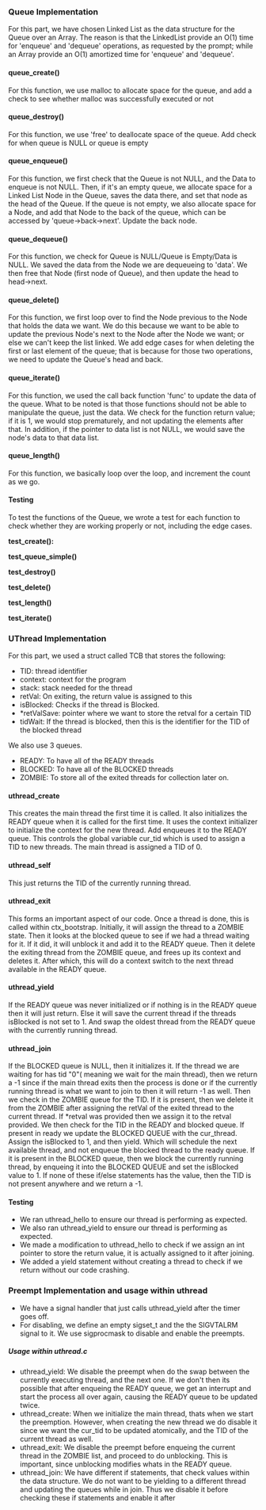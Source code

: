 ### Queue Implementation 

For this part, we have chosen Linked List as the data structure for the Queue over an Array.
The reason is that the LinkedList provide an O(1) time for 'enqueue' and 'dequeue' operations,
as requested by the prompt; while an Array provide an O(1) amortized time for 'enqueue' and 'dequeue'.

#### queue_create()
For this function, we use malloc to allocate space for the queue, and add a check to see whether malloc
was successfully executed or not

#### queue_destroy()
For this function, we use 'free' to deallocate space of the queue. Add check for when queue is NULL
or queue is empty

#### queue_enqueue()
For this function, we first check that the Queue is not NULL, and the Data to enqueue is not NULL. Then,
if it's an empty queue, we allocate space for a Linked List Node in the Queue, saves the data there, and
set that node as the head of the Queue. If the queue is not empty, we also allocate space for a Node, and
add that Node to the back of the queue, which can be accessed by 'queue->back->next'. Update the back node.

#### queue_dequeue() 
For this function, we check for Queue is NULL/Queue is Empty/Data is NULL. We saved the data from the Node we
are dequeueing to 'data'. We then free that Node (first node of Queue), and then update the head to head->next.

#### queue_delete()
For this function, we first loop over to find the Node previous to the Node that holds the data we want. 
We do this because we want to be able to update the previous Node's next to the Node after the Node we want; or 
else we can't keep the list linked. We add edge cases for when deleting the first or last element of the queue; 
that is because for those two operations, we need to update the Queue's head and back.

#### queue_iterate()
For this function, we used the call back function 'func' to update the data of the queue.
What to be noted is that those functions should not be able to manipulate the queue, just the data. We check
for the function return value; if it is 1, we would stop prematurely, and not updating the elements after that.
In addition, if the pointer to data list is not NULL, we would save the node's data to that data list.

#### queue_length()
For this function, we basically loop over the loop, and increment the count as we go.

#### Testing
To test the functions of the Queue, we wrote a test for each function to check whether they are working
properly or not, including the edge cases.

**test_create():**

**test_queue_simple()**

**test_destroy()**

**test_delete()**

**test_length()**

**test_iterate()**

### UThread Implementation

For this part, we used a struct called TCB that stores the following:
- TID: thread identifier
- context: context for the program
- stack: stack needed for the thread
- retVal: On exiting, the return value is assigned to this
- isBlocked: Checks if the thread is Blocked. 
- *retValSave: pointer where we want to store the retval for a certain TID
- tidWait: If the thread is blocked, then this is the identifier for the TID of the blocked thread 

We also use 3 queues.
- READY: To have all of the READY threads
- BLOCKED: To have all of the BLOCKED threads
- ZOMBIE: To store all of the exited threads for collection later on.
#### uthread_create
This creates the main thread the first time it is called. It also initializes the READY queue when it is called for the first time.
It uses the context initializer to initialize the context for the new thread. Add enqueues it to the READY queue. This controls the 
global variable cur_tid which is used to assign a TID to new threads. The main thread is assigned a TID of 0.

#### uthread_self
This just returns the TID of the currently running thread.

#### uthread_exit
This forms an important aspect of our code. Once a thread is done, this is called within ctx_bootstrap. Initially, it will assign the thread to a ZOMBIE state.
Then it looks at the blocked queue to see if we had a thread waiting for it. If it did, it will unblock it and add it to the READY queue. Then it delete the 
exiting thread from the ZOMBIE queue, and frees up its context and deletes it. After which, this will do a context switch to the next thread available in the
READY queue.

#### uthread_yield
If the READY queue was never initialized or if nothing is in the READY queue then it will just return. Else it will save the current thread if the threads
isBlocked is not set to 1. And swap the oldest thread from the READY queue with the currently running thread.


#### uthread_join
If the BLOCKED queue is NULL, then it initializes it. If the thread we are waiting for has tid "0"( meaning we wait for the main thread), then we return a -1 
since if the main thread exits then the process is done or if the currently running thread is what we want to join to then it will return -1 as well. Then we check in the
ZOMBIE queue for the TID. If it is present, then we delete it from the ZOMBIE after assigning the retVal of the exited thread to the current thread. If *retval was provided then
we assign it to the retval provided. We then check for the TID in the READY and blocked queue. If present in ready we update the BLOCKED QUEUE with the cur_thread. Assign the 
isBlocked to 1, and then yield. Which will schedule the next available thread, and not enqueue the blocked thread to the ready queue. If it is present in the BLOCKED queue, then we block the currently running thread, by enqueing it into the BLOCKED QUEUE and set the isBlocked value to 1. If none of these if/else statements has the value, then the TID is not present anywhere and we return a -1.

#### Testing 
- We ran uthread_hello to ensure our thread is performing as expected.
- We also ran uthread_yield to ensure our thread is performing as expected.
- We made a modification to uthread_hello to check if we assign an int pointer to store the return value, it is actually assigned to it after joining.
- We added a yield statement without creating a thread to check if we return without our code crashing.

### Preempt Implementation and usage within uthread
- We have a signal handler that just calls uthread_yield after the timer goes off.
- For disabling, we define an empty sigset_t  and the the SIGVTALRM signal to it. We use sigprocmask to disable and enable the preempts.

##### Usage within uthread.c
- uthread_yield: We disable the preempt when do the swap between the currently executing thread, and the next one. If we don't then its possible that after enqueing the READY queue, 
we get an interrupt and start the process all over again, causing the READY queue to be updated twice.
- uthread_create: When we initialize the main thread, thats when we start the preemption. However, when creating the new thread we do disable it since we want the cur_tid to be updated atomically, and the
TID of the current thread as well.
- uthread_exit: We disable the preempt before enqueing the current thread in the ZOMBIE list, and proceed to do unblocking. This is important, since unblocking modifies whats in the READY queue. 
- uthread_join: We have different if statements, that check values within the data structure. We do not want to be yielding to a different thread and updating the queues while in join. Thus we disable it before checking these if statements and enable it after

